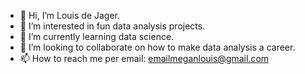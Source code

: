- 👋 Hi, I’m Louis de Jager.
- 👀 I’m interested in fun data analysis projects.
- 🌱 I’m currently learning data science.
- 💞️ I’m looking to collaborate on how to make data analysis a career.
- 📫 How to reach me per email: emailmeganlouis@gmail.com

<!---
emailmeganlouis/emailmeganlouis is a ✨ special ✨ repository because its `README.md` (this file) appears on your GitHub profile.
You can click the Preview link to take a look at your changes.
--->
